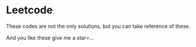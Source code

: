 # Leetcode
These codes are not the only solutions, but you can take reference of these.

And you like these give me a star⭐...
